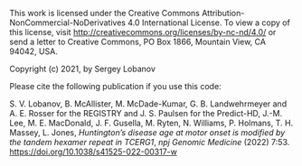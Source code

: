 

This work is licensed under the Creative Commons Attribution-NonCommercial-NoDerivatives 4.0 International License. To view a copy of this license, visit http://creativecommons.org/licenses/by-nc-nd/4.0/ or send a letter to Creative Commons, PO Box 1866, Mountain View, CA 94042, USA.

Copyright (c) 2021, by Sergey Lobanov

Please cite the following publication if you use this code:

S. V. Lobanov, B. McAllister, M. McDade-Kumar, G. B. Landwehrmeyer and A. E. Rosser for the REGISTRY and J. S. Paulsen for the Predict-HD, J.-M. Lee, M. E. MacDonald, J. F. Gusella, M. Ryten, N. Williams, P. Holmans, T. H. Massey, L. Jones, *Huntington’s disease age at motor onset is modified by the tandem hexamer repeat in TCERG1*, *npj Genomic Medicine* (2022) 7:53.
https://doi.org/10.1038/s41525-022-00317-w
